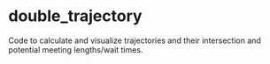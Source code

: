 # double_trajectory
Code to calculate and visualize trajectories and their intersection and potential meeting lengths/wait times.
